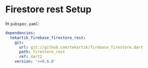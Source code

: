 # Firestore rest Setup

In `pubspec.yaml`:

```yaml
dependencies:
  tekartik_firebase_firestore_rest:
    git:
      url: git://github.com/tekartik/firebase_firestore.dart
      path: firestore_rest
      ref: dart2
    version: '>=0.6.0'
```